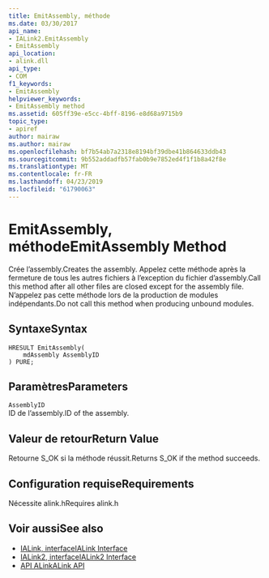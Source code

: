 ```yaml
---
title: EmitAssembly, méthode
ms.date: 03/30/2017
api_name:
- IALink2.EmitAssembly
- EmitAssembly
api_location:
- alink.dll
api_type:
- COM
f1_keywords:
- EmitAssembly
helpviewer_keywords:
- EmitAssembly method
ms.assetid: 605ff39e-e5cc-4bff-8196-e8d68a9715b9
topic_type:
- apiref
author: mairaw
ms.author: mairaw
ms.openlocfilehash: bf7b54ab7a2318e8194bf39dbe41b864633ddb43
ms.sourcegitcommit: 9b552addadfb57fab0b9e7852ed4f1f1b8a42f8e
ms.translationtype: MT
ms.contentlocale: fr-FR
ms.lasthandoff: 04/23/2019
ms.locfileid: "61790063"
---
```

# <a name="emitassembly-method"></a><span data-ttu-id="4fdba-102">EmitAssembly, méthode</span><span class="sxs-lookup"><span data-stu-id="4fdba-102">EmitAssembly Method</span></span>
<span data-ttu-id="4fdba-103">Crée l’assembly.</span><span class="sxs-lookup"><span data-stu-id="4fdba-103">Creates the assembly.</span></span> <span data-ttu-id="4fdba-104">Appelez cette méthode après la fermeture de tous les autres fichiers à l’exception du fichier d’assembly.</span><span class="sxs-lookup"><span data-stu-id="4fdba-104">Call this method after all other files are closed except for the assembly file.</span></span> <span data-ttu-id="4fdba-105">N’appelez pas cette méthode lors de la production de modules indépendants.</span><span class="sxs-lookup"><span data-stu-id="4fdba-105">Do not call this method when producing unbound modules.</span></span>  
  
## <a name="syntax"></a><span data-ttu-id="4fdba-106">Syntaxe</span><span class="sxs-lookup"><span data-stu-id="4fdba-106">Syntax</span></span>  
  
```  
HRESULT EmitAssembly(  
    mdAssembly AssemblyID  
) PURE;  
```  
  
## <a name="parameters"></a><span data-ttu-id="4fdba-107">Paramètres</span><span class="sxs-lookup"><span data-stu-id="4fdba-107">Parameters</span></span>  
 `AssemblyID`  
 <span data-ttu-id="4fdba-108">ID de l’assembly.</span><span class="sxs-lookup"><span data-stu-id="4fdba-108">ID of the assembly.</span></span>  
  
## <a name="return-value"></a><span data-ttu-id="4fdba-109">Valeur de retour</span><span class="sxs-lookup"><span data-stu-id="4fdba-109">Return Value</span></span>  
 <span data-ttu-id="4fdba-110">Retourne S_OK si la méthode réussit.</span><span class="sxs-lookup"><span data-stu-id="4fdba-110">Returns S_OK if the method succeeds.</span></span>  
  
## <a name="requirements"></a><span data-ttu-id="4fdba-111">Configuration requise</span><span class="sxs-lookup"><span data-stu-id="4fdba-111">Requirements</span></span>  
 <span data-ttu-id="4fdba-112">Nécessite alink.h</span><span class="sxs-lookup"><span data-stu-id="4fdba-112">Requires alink.h</span></span>  
  
## <a name="see-also"></a><span data-ttu-id="4fdba-113">Voir aussi</span><span class="sxs-lookup"><span data-stu-id="4fdba-113">See also</span></span>

- [<span data-ttu-id="4fdba-114">IALink, interface</span><span class="sxs-lookup"><span data-stu-id="4fdba-114">IALink Interface</span></span>](../../../../docs/framework/unmanaged-api/alink/ialink-interface.md)
- [<span data-ttu-id="4fdba-115">IALink2, interface</span><span class="sxs-lookup"><span data-stu-id="4fdba-115">IALink2 Interface</span></span>](../../../../docs/framework/unmanaged-api/alink/ialink2-interface.md)
- [<span data-ttu-id="4fdba-116">API ALink</span><span class="sxs-lookup"><span data-stu-id="4fdba-116">ALink API</span></span>](../../../../docs/framework/unmanaged-api/alink/index.md)
